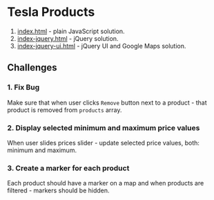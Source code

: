 # Tesla Products

1. [index.html](https://github.com/frontendeducation/tesla-products/blob/art/index.html) - plain JavaScript solution.
2. [index-jquery.html](https://github.com/frontendeducation/tesla-products/blob/art/index-jquery.html) - jQuery solution.
3. [index-jquery-ui.html](https://github.com/frontendeducation/tesla-products/blob/art/index-jquery-ui.html) - jQuery UI and Google Maps solution.

## Challenges

### 1. Fix Bug

Make sure that when user clicks `Remove` button next to a product - that product is removed from `products` array.

### 2. Display selected minimum and maximum price values

When user slides prices slider - update selected price values, both: minimum and maximum.

### 3. Create a marker for each product

Each product should have a marker on a map and when products are filtered - markers should be hidden.
